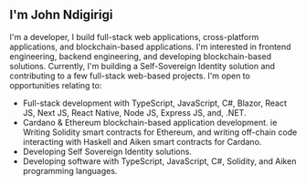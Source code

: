 ## I'm John Ndigirigi
I'm a developer, I build full-stack web applications, cross-platform applications, and blockchain-based  applications. I'm interested in frontend engineering, backend engineering, and developing blockchain-based solutions. Currently, I'm building a Self-Sovereign Identity solution and contributing to a few full-stack web-based projects.
I'm open to opportunities relating to:
- Full-stack development with TypeScript, JavaScript, C#, Blazor,  React JS, Next JS, React Native, Node JS, Express JS, and, .NET.
- Cardano & Ethereum blockchain-based application development. ie Writing Solidity smart contracts for Ethereum, and writing off-chain code interacting with Haskell and Aiken smart contracts for Cardano.
- Developing Self Sovereign Identity solutions.
- Developing software with  TypeScript, JavaScript, C#, Solidity, and Aiken programming languages.


